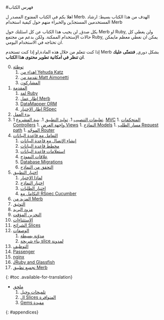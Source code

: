 
#فهرس الكتاب

<div id="intro" class=".available-for-translation">
	<p>اهلا بكم في الكتاب المفتوح المصدر ل Merb. الهدف من هذا الكتاب بسيط: ارشاد المستخدمين المستجدّين والخبراء منهم حول كيفية استخدام Merb</p>
	<p> بكل صدق, لن يجيب هذا الكتاب عن كل اسئلتك حول Merb او Ruby, ولن يغطي كل حالات الإستخدام الممكنة. ولكن بدعم من مجتمع Ruby, يمكن ان نغطي معظم مايمكن ان تحتاجه في الاستخدام اليومي.</p>
	<p>إذا كنت تتعلم من خلال هذه المادة,او إذا كنت تستخدم Merb بشكل دوري, <strong>فنتمنّى عليك ان تنظر في امكانية تطوير محتوى هذا الكتاب</strong>.</p>
</div>

0. [توطئة](/ar/front-matter)
	1. [إهداء من Yehuda Katz](/ar/front-matter/foreword)
	2. [تقدمة من Matt Aimonetti](/ar/front-matter/preface)
	3. [المشاركون](/ar/front-matter/contributors)
1. [المقدمة](/ar/introduction)
	1. [لغة Ruby](/ar/introduction/ruby)
	2. [إطار عمل Merb](/ar/introduction/merb)
	3. [DataMapper ORM](/ar/introduction/datamapper)
	4. [إطار الإختبار RSpec](/ar/introduction/rspec)
2. [بدء العمل](/ar/getting-started)
  1. [تعليمات التنصيب](/ar/getting-started/install-instructions)
	1. [توليد التطبيق](/ar/getting-started/generate-an-application)
	1. [بنية المشروع](/ar/getting-started/project-structure)
	1. [MVC](/ar/getting-started/mvc)
	1. [المتحكمات Controllers](/ar/getting-started/controllers)
	1. [واجهة العرض Views](/ar/getting-started/views)
	1. [النماذج Models](/ar/getting-started/models)
	1. [مسار الطلب Request path](/ar/getting-started/request-path)
	1. [الموجّه Router](/ar/getting-started/router)
3. [التعامل مع قاعدة البيانات](/ar/interacting-with-the-database)
	1. [إنشاء الإتصال مع قاعدة البيانات](/ar/interacting-with-the-database/dm-setting-up)
	1. [مخطط قاعدة البيانات](/ar/interacting-with-the-database/dm-schema)
	1. [استعلامات قاعدة البيانات](/ar/interacting-with-the-database/dm-queries)
	1. [علاقات النموذج](/ar/interacting-with-the-database/dm-relationships)
	1. [Database Migrations](/ar/interacting-with-the-database/dm-migrations)
	1. [التحقق من النماذج](/ar/interacting-with-the-database/dm-validations)
4. [اختبار التطبيق](/ar/testing-your-application)
	1. [لماذا الإختبار](/ar/testing-your-application/why)
	1. [اختبار النماذج](/ar/testing-your-application/models)
	1. [اختبار الطلبات ](/ar/testing-your-application/requests)
	1. [التكامل مع RSpec Cucumber](/ar/testing-your-application/cucumber)
5. [ المزيد من Merb](/ar/merb-more)
  1. [التوثيق](/ar/merb-more/authentication)
  1. [مزود البريد](/ar/merb-more/mailer)
  1. [التخزين المؤقت](/ar/merb-more/caching)
  1. [الإستثناءات](/ar/merb-more/exceptions)
  1. [الشرائح Slices](/ar/merb-more/slices)
6. [الوصفات](/ar/recipes)
	1. [مدوّنة بسيطة](/ar/recipes/simple-blog)
	1. [بناء شريحة slice لمدونة](/ar/recipes/blog-slice)
7. [التوظيف](/ar/deployment)
  1. [Passenger](/ar/deployment/passenger)
  1. [nginx](/ar/deployment/nginx)
  1. [JRuby and Glassfish](/ar/deployment/jruby)
  1. [تجميع تطبيق Merb](/ar/deployment/bundle)

{: #toc .available-for-translation}

* [ملحق](/ar/appendix)
  1. [تلميحات وحيل](/ar/appendix/hints-tips)
  1. [ال Slices المتوافرة ](/ar/appendix/slices)
  1. [Gems مفيدة](/ar/appendix/gems)

{: #appendices}
